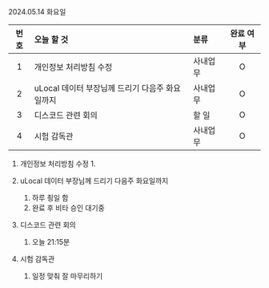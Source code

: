 2024.05.14 화요일

| 번호 | 오늘 할 것                                      | 분류     | 완료 여부 |
| :--: | :---------------------------------------------- | :------- | :-------: |
|  1   | 개인정보 처리방침 수정                          | 사내업무 |     O     |
|  2   | uLocal 데이터 부장님께 드리기 다음주 화요일까지 | 사내업무 |     O     |
|  3   | 디스코드 관련 회의                              | 할 일    |     O     |
|  4   | 시험 감독관                                     | 사내업무 |     O     |

1. 개인정보 처리방침 수정
   1. 
2. uLocal 데이터 부장님께 드리기 다음주 화요일까지
   1. 하루 죙일 함
   2. 완료 후 비타 승인 대기중
3. 디스코드 관련 회의
   1. 오늘 21:15분

4. 시험 감독관
   1. 일정 맞춰 잘 마무리하기

